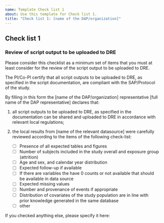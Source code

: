 ```yaml
---
name: Template Check list 1
about: Use this template for Check list 1.
title: "Check list 1: [name of the DAP/organization]"
---
```


## Check list 1
### Review of script output to be uploaded to DRE

Please consider this checklist as a minimum set of items that you must at least consider
for the review of the script output to be uploaded to DRE.  

The PI/Co-PI certify that all script outputs to be uploaded to DRE, as specified in the
script documentation, are compliant with the SAP/Protocol of the study. 


By filling in this form the [name of the DAP/organization] representative
[full name of the DAP representative] declares that: 

1) all script outputs to be uploaded to DRE, as specified in the 
documentation can be shared and uploaded to DRE in accordance with
relevant local regulations; 

2) the local results from [name of the relevant datasource] were
 carefully reviewed according to the items of the following check-list:

	- [ ] Presence of all expected tables and figures
	- [ ] Number of subjects included in the study overall and exposure group (attrition)
	- [ ] Age and sex, and calendar year distribution
	- [ ] Expected follow-up if available
	- [ ] If there are variables the have 0 counts or not available that
	   should be available in data source
	- [ ] Expected missing values
	- [ ] Number and provenance of events if appropriate
	- [ ] Distribution of covariates of the study population are in line with
       prior knowledge generated in the same database
	- [ ] other
	
If you checked anything else, please specify it here:
